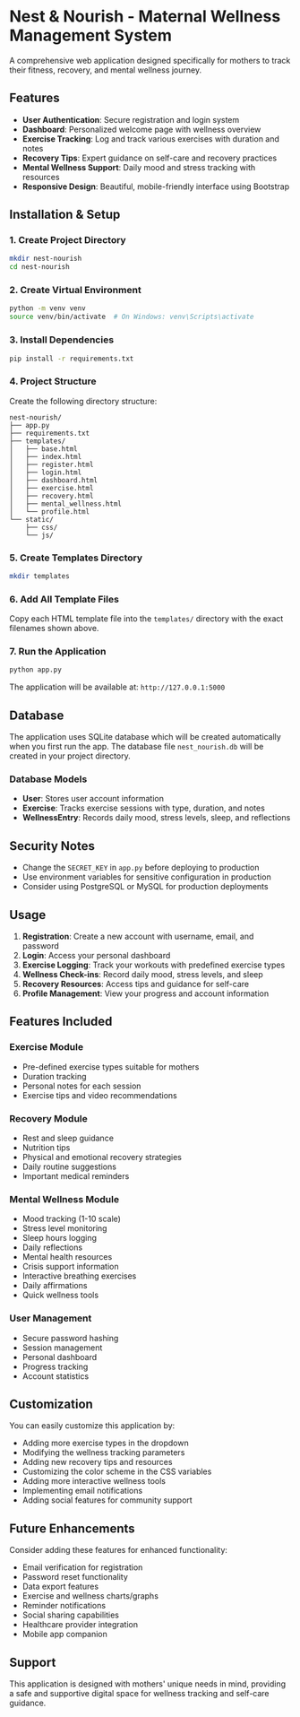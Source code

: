 # Nest & Nourish - Maternal Wellness Management System

A comprehensive web application designed specifically for mothers to track their fitness, recovery, and mental wellness journey.

## Features

- **User Authentication**: Secure registration and login system
- **Dashboard**: Personalized welcome page with wellness overview
- **Exercise Tracking**: Log and track various exercises with duration and notes
- **Recovery Tips**: Expert guidance on self-care and recovery practices
- **Mental Wellness Support**: Daily mood and stress tracking with resources
- **Responsive Design**: Beautiful, mobile-friendly interface using Bootstrap

## Installation & Setup

### 1. Create Project Directory
```bash
mkdir nest-nourish
cd nest-nourish
```

### 2. Create Virtual Environment
```bash
python -m venv venv
source venv/bin/activate  # On Windows: venv\Scripts\activate
```

### 3. Install Dependencies
```bash
pip install -r requirements.txt
```

### 4. Project Structure
Create the following directory structure:
```
nest-nourish/
├── app.py
├── requirements.txt
├── templates/
│   ├── base.html
│   ├── index.html
│   ├── register.html
│   ├── login.html
│   ├── dashboard.html
│   ├── exercise.html
│   ├── recovery.html
│   ├── mental_wellness.html
│   └── profile.html
└── static/
    ├── css/
    └── js/
```

### 5. Create Templates Directory
```bash
mkdir templates
```

### 6. Add All Template Files
Copy each HTML template file into the `templates/` directory with the exact filenames shown above.

### 7. Run the Application
```bash
python app.py
```

The application will be available at: `http://127.0.0.1:5000`

## Database

The application uses SQLite database which will be created automatically when you first run the app. The database file `nest_nourish.db` will be created in your project directory.

### Database Models

- **User**: Stores user account information
- **Exercise**: Tracks exercise sessions with type, duration, and notes
- **WellnessEntry**: Records daily mood, stress levels, sleep, and reflections

## Security Notes

- Change the `SECRET_KEY` in `app.py` before deploying to production
- Use environment variables for sensitive configuration in production
- Consider using PostgreSQL or MySQL for production deployments

## Usage

1. **Registration**: Create a new account with username, email, and password
2. **Login**: Access your personal dashboard
3. **Exercise Logging**: Track your workouts with predefined exercise types
4. **Wellness Check-ins**: Record daily mood, stress levels, and sleep
5. **Recovery Resources**: Access tips and guidance for self-care
6. **Profile Management**: View your progress and account information

## Features Included

### Exercise Module
- Pre-defined exercise types suitable for mothers
- Duration tracking
- Personal notes for each session
- Exercise tips and video recommendations

### Recovery Module
- Rest and sleep guidance
- Nutrition tips
- Physical and emotional recovery strategies
- Daily routine suggestions
- Important medical reminders

### Mental Wellness Module
- Mood tracking (1-10 scale)
- Stress level monitoring
- Sleep hours logging
- Daily reflections
- Mental health resources
- Crisis support information
- Interactive breathing exercises
- Daily affirmations
- Quick wellness tools

### User Management
- Secure password hashing
- Session management
- Personal dashboard
- Progress tracking
- Account statistics

## Customization

You can easily customize this application by:

- Adding more exercise types in the dropdown
- Modifying the wellness tracking parameters
- Adding new recovery tips and resources
- Customizing the color scheme in the CSS variables
- Adding more interactive wellness tools
- Implementing email notifications
- Adding social features for community support

## Future Enhancements

Consider adding these features for enhanced functionality:

- Email verification for registration
- Password reset functionality
- Data export features
- Exercise and wellness charts/graphs
- Reminder notifications
- Social sharing capabilities
- Healthcare provider integration
- Mobile app companion

## Support

This application is designed with mothers' unique needs in mind, providing a safe and supportive digital space for wellness tracking and self-care guidance.